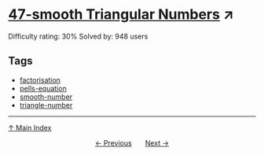 # [$47$-smooth Triangular Numbers](https://projecteuler.net/problem=581) ↗️

Difficulty rating: 30%
Solved by: 948 users
## Tags

- [factorisation](../tags/factorisation.md)
- [pells-equation](../tags/pells-equation.md)
- [smooth-number](../tags/smooth-number.md)
- [triangle-number](../tags/triangle-number.md)



---

[↑ Main Index](../README.md)


<div align=center><a href='580.md'>← Previous</a> &nbsp;&nbsp; &nbsp;&nbsp;  <a href='582.md'>Next →</a></div>
